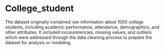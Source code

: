# College_student
The dataset originally contained raw information about 1000 college students, including academic performance, attendance, demographics, and other attributes. It included inconsistencies, missing values, and outliers which were addressed through the data cleaning process to prepare the dataset for analysis or modeling.
